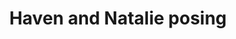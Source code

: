 ---
layout: item
raw_url: https://prdwebappstorage.blob.core.windows.net/kansaspattons/images/gallery-2009-10-28/photo00512.jpg
thumb_url: https://prdwebappstorage.blob.core.windows.net/kansaspattons/images/gallery-2009-10-28/thumb_photo00512.jpg
index: 6
title: Haven and Natalie posing
---